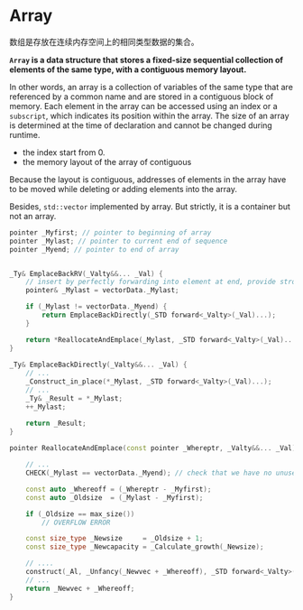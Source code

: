 # Array

数组是存放在连续内存空间上的相同类型数据的集合。

**`Array` is a data structure that stores a fixed-size sequential collection of elements of the same type, with a
contiguous memory layout.**

In other words, an array is a collection of variables of the same type that are referenced
by a common name and are stored in a contiguous block of memory. Each element in the array can be accessed using an
index or a `subscript`, which indicates its position within the array. The size of an array is determined at the time of
declaration and cannot be changed during runtime.

- the index start from 0.
- the memory layout of the array of contiguous

Because the layout is contiguous, addresses of elements in the array have to be moved while deleting or adding elements into the array.

Besides, `std::vector` implemented by array. But strictly, it is a container but not an array.
```cpp
pointer _Myfirst; // pointer to beginning of array
pointer _Mylast; // pointer to current end of sequence
pointer _Myend; // pointer to end of array
```

```cpp

_Ty& EmplaceBackRV(_Valty&&... _Val) {
    // insert by perfectly forwarding into element at end, provide strong guarantee
    pointer& _Mylast = vectorData._Mylast;

    if (_Mylast != vectorData._Myend) {
        return EmplaceBackDirectly(_STD forward<_Valty>(_Val)...);
    }

    return *ReallocateAndEmplace(_Mylast, _STD forward<_Valty>(_Val)...);
}
    
_Ty& EmplaceBackDirectly(_Valty&&... _Val) {
    // ...
    _Construct_in_place(*_Mylast, _STD forward<_Valty>(_Val)...);
    // ...
    _Ty& _Result = *_Mylast;
    ++_Mylast;

    return _Result;
}
    
pointer ReallocateAndEmplace(const pointer _Whereptr, _Valty&&... _Val) {

    // ...
    CHECK(_Mylast == vectorData._Myend); // check that we have no unused capacity

    const auto _Whereoff = (_Whereptr - _Myfirst);
    const auto _Oldsize  = (_Mylast - _Myfirst);

    if (_Oldsize == max_size())
        // OVERFLOW ERROR

    const size_type _Newsize     = _Oldsize + 1;
    const size_type _Newcapacity = _Calculate_growth(_Newsize);

    // ....
    construct(_Al, _Unfancy(_Newvec + _Whereoff), _STD forward<_Valty>(_Val)...);
    // ... 
    return _Newvec + _Whereoff;
}
```